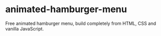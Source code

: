 # animated-hamburger-menu
Free animated hamburger menu, build completely from HTML, CSS and vanilla JavaScript.
